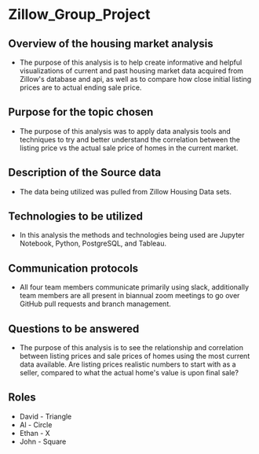 # Zillow_Group_Project

## Overview of the housing market analysis 
* The purpose of this analysis is to help create informative and helpful visualizations of current and past housing market data acquired from Zillow's database and api, as well as to compare how close initial listing prices are to actual ending sale price. 


## Purpose for the topic chosen 
* The purpose of this analysis was to apply data analysis tools and techniques to try and better understand the correlation between the listing price vs the actual sale price of homes in the current market. 

## Description of the Source data 
* The data being utilized was pulled from Zillow Housing Data sets. 


## Technologies to be utilized 
* In this analysis the methods and technologies being used are Jupyter Notebook, Python, PostgreSQL, and Tableau.  


## Communication protocols 
* All four team members communicate primarily using slack, additionally team members are all present in biannual zoom meetings to go over GitHub pull requests and branch management. 


## Questions to be answered 
* The purpose of this analysis is to see the relationship and correlation between listing prices and sale prices of homes using the most current data available. Are listing prices realistic numbers to start with as a seller, compared to what the actual home's value is upon final sale? 


## Roles
* David - Triangle
* Al - Circle
* Ethan - X
* John - Square
